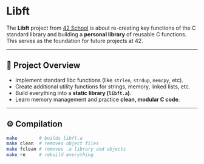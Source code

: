 # Libft

The **Libft** project from [42 School](https://42.fr) is about re-creating key functions of the C standard library and building a **personal library** of reusable C functions.  
This serves as the foundation for future projects at 42.

---

## 📌 Project Overview

- Implement standard libc functions (like `strlen`, `strdup`, `memcpy`, etc).
- Create additional utility functions for strings, memory, linked lists, etc.
- Build everything into a **static library (`libft.a`)**.
- Learn memory management and practice **clean, modular C code**.

---

## ⚙️ Compilation

```sh
make        # builds libft.a
make clean  # removes object files
make fclean # removes .a library and objects
make re     # rebuild everything
